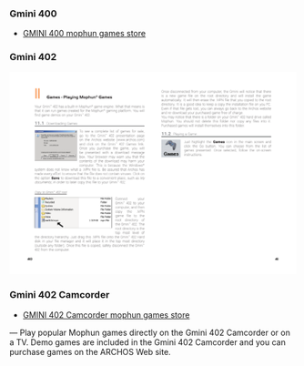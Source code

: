 ### Gmini 400
* [GMINI 400 mophun games store](https://web.archive.org/web/20080209035011/http://www.archos.com/store/wsearch.html?country=global&lang=en&prod_id=gmini400)

### Gmini 402

<a href="#"><img src="21.png" width="800"></a>

### Gmini 402 Camcorder

* [GMINI 402 Camcorder mophun games store](https://web.archive.org/web/20080209035011/http://www.archos.com/store/wsearch.html?country=global&lang=en&prod_id=gmini402cc)

— Play popular Mophun games directly on the Gmini 402 Camcorder or on a TV. Demo games are included in the Gmini 402 Camcorder and you can purchase games on the ARCHOS Web site.
